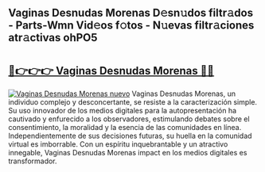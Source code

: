## Vaginas Desnudas Morenas D𝚎sn𝚞dos filtr𝚊dos - Parts-Wmn Vid𝚎os f𝚘tos - N𝚞evas filtr𝚊ciones atr𝚊ctivas ohPO5

# <h2><a href="http://mb3akjm.tromn.icu/?c=Vaginas+Desnudas+Morenas">🔗👉👉👉 Vaginas Desnudas Morenas 🔗🔗</a></h2>

[![Vaginas Desnudas Morenas nuevo](https://i.imgur.com/pEAQMta.gif)](http://mb3akjm.tromn.icu/?c=Vaginas+Desnudas+Morenas)
Vaginas Desnudas Morenas, un individuo complejo y desconcertante, se resiste a la caracterización simple. Su uso innovador de los medios digitales para la autopresentación ha cautivado y enfurecido a los observadores, estimulando debates sobre el consentimiento, la moralidad y la esencia de las comunidades en línea. Independientemente de sus decisiones futuras, su huella en la comunidad virtual es imborrable. Con un espíritu inquebrantable y un atractivo innegable, Vaginas Desnudas Morenas impact en los medios digitales es transformador.
